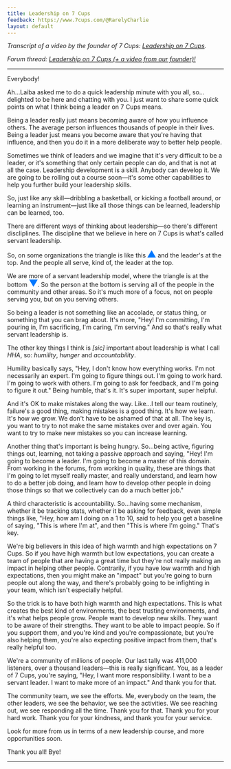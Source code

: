```yaml
---
title: Leadership on 7 Cups
feedback: https://www.7cups.com/@RarelyCharlie
layout: default
---
```

*Transcript of a video by the founder of 7 Cups: [Leadership on 7 Cups](https://youtu.be/Gmy_KiPCWJ8).*

*Forum thread: [Leadership on 7 Cups (+ a video from our founder)!](https://www.7cups.com/forum/SiteUpdates_100/HsHaven_1970/Leadershipon7Cupsavideofromourfounder_222135/1/)*

---

Everybody!

Ah…Laiba asked me to do a quick leadership minute with you all, so…delighted to be here and chatting with you. I just want to share some quick points on what I think being a leader on 7 Cups means.

Being a leader really just means becoming aware of how you influence others. The average person influences thousands of people in their lives. Being a leader just means you become aware that you're having that influence, and then you do it in a more deliberate way to better help people.

Sometimes we think of leaders and we imagine that it's very difficult to be a leader, or it's something that only certain people can do, and that is not at all the case. 
Leadership development is a skill. Anybody can develop it. We are going to be rolling out a course soon—it's some other capabilities to help you further build your leadership skills.

So, just like any skill—dribbling a basketball, or kicking a football around, or learning an instrument—just like all those things can be learned, leadership can be learned, too.

There are different ways of thinking about leadership—so there's different discliplines. The discipline that we believe in here on 7 Cups is what's called servant leadership.

<style>
.triangle {display: inline-block; width: 0; height: 0; border-style: solid;}
.up {
  border-width: 0 10px 17.3px 10px;
  border-color: transparent transparent #07f transparent;
  }
.down {
  border-width: 17.3px 10px 0 10px;
  border-color: #07f transparent transparent transparent;
  }
</style>

So, on some organizations the triangle is like this <span class="triangle up"></span> and the leader's at the top. And the people all serve, kind of, the leader at the top.

We are more of a servant leadership model, where the triangle is at the bottom <span class="triangle down"></span>. So the person at the bottom is serving all of the people in the community and other areas. So it's much more of a focus, not on people serving you, but on you serving others.

So being a leader is not something like an accolade, or status thing, or something that you can brag about. It's more, "Hey! I'm committing, I'm pouring in, I'm sacrificing, I'm caring, I'm serving." And so that's really what servant leadership is.

The other key things I think is *\[sic\]* important about leadership is what I call *HHA*, so: *humility*, *hunger* and *accountability*.

Humility basically says, "Hey, I don't know how everything works. I'm not necessarily an expert. I'm going to figure things out. I'm going to work hard. I'm going to work with others. I'm going to ask for feedback, and I'm going to figure it out." Being humble, that's it. It's super important, super helpful.

And it's OK to make mistakes along the way. Like…I tell our team routinely, failure's a good thing, making mistakes is a good thing. It's how we learn. It's how we grow. We don't have to be ashamed of that at all. The key is, you want to try to not make the same mistakes over and over again. You want to try to make new mistakes so you can increase learning.

Another thing that's important is being hungry. So…being active, figuring things out, learning, not taking a passive approach and saying, "Hey! I'm going to become a leader. I'm going to become a master of this domain. From working in the forums, from working in quality, these are things that I'm going to let myself really master, and really understand, and learn how to do a better job doing, and learn how to develop other people in doing those things so that we collectively can do a much better job."

A third characteristic is accountability. So…having some mechanism, whether it be tracking stats, whether it be asking for feedback, even simple things like, "Hey, how am I doing on a 1 to 10, said to help you get a baseline of saying, "This is where I'm at", and then "This is where I'm going." That's key.

We're big believers in this idea of high warmth and high expectations on 7 Cups. So if you have high warmth but low expectations, you can create a team of people that are having a great time but they're not really making an impact in helping other people. Contrarily, if you have low warmth and high expectations, then you might make an "impact" but you're going to burn people out along the way, and there's probably going to be infighting in your team, which isn't especially helpful.

So the trick is to have both high warmth and high expectations. This is what creates the best kind of environments, the best trusting environments, and it's what helps people grow. People want to develop new skills. They want to be aware of their strengths. They want to be able to impact people. So if you support them, and you're kind and you're compassionate, but you're also helping them, you're also expecting positive impact from them, that's really helpful too.

We're a community of millions of people. Our last tally was 411,000 listeners, over a thousand leaders—this is really significant. You, as a leader of 7 Cups, you're saying, "Hey, I want more responsibility. I want to be a servant leader. I want to make more of an impact." And thank you for that.

The community team, we see the efforts. Me, everybody on the team, the other leaders, we see the behavior, we see the activities. We see reaching out, we see responding all the time. Thank you for that. Thank you for your hard work. Thank you for your kindness, and thank you for your service.

Look for more from us in terms of a new leadership course, and more opportunities soon.

Thank you all! Bye!

---
